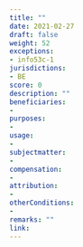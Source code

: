 ```yaml
---
title: ""
date: 2021-02-27
draft: false
weight: 52
exceptions:
- info53c-1
jurisdictions:
- BE
score: 0
description: "" 
beneficiaries:
- 
purposes: 
- 
usage:
- 
subjectmatter:
- 
compensation:
-
attribution: 
-
otherConditions: 
- 
remarks: ""
link: 
---
```

